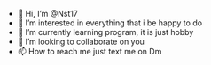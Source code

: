 - 👋 Hi, I’m @Nst17
- 👀 I’m interested in everything that i be happy to do
- 🌱 I’m currently learning program, it is just hobby
- 💞️ I’m looking to collaborate on you
- 📫 How to reach me just text me on Dm

<!---
Nst17/Nst17 is a ✨ special ✨ repository because its `README.md` (this file) appears on your GitHub profile.
You can click the Preview link to take a look at your changes.
--->

